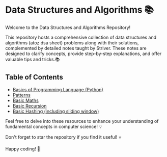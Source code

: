 # Data Structures and Algorithms 📚

Welcome to the Data Structures and Algorithms Repository!

This repository hosts a comprehensive collection of data structures and algorithms (atoz dsa sheet) problems along with their solutions, complemented by detailed notes taught by Striver. These notes are designed to clarify concepts, provide step-by-step explanations, and offer valuable tips and tricks.📚

## Table of Contents
- [Basics of Programming Language (Python)](./01_Basics_of_Python/)
- [Patterns](./02_Patterns/)
- [Basic Maths](./03_Basic_Maths/)
- [Basic Recursion](./04_Basic_Recursion/)
- [Basic Hashing (including sliding window)](./05_Basic_Hashing/)

Feel free to delve into these resources to enhance your understanding of fundamental concepts in computer science! 💡

Don't forget to star the repository if you find it useful! ⭐️ 

Happy coding! 🚀
